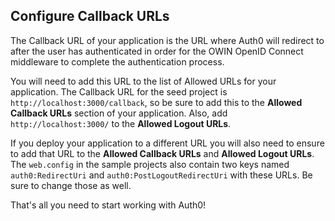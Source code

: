 ## Configure Callback URLs

The Callback URL of your application is the URL where Auth0 will redirect to after the user has authenticated in order for the OWIN OpenID Connect middleware to complete the authentication process.

You will need to add this URL to the list of Allowed URLs for your application. The Callback URL for the seed project is `http://localhost:3000/callback`, so be sure to add this to the **Allowed Callback URLs** section of your application. Also, add `http://localhost:3000/` to the **Allowed Logout URLs**.

If you deploy your application to a different URL you will also need to ensure to add that URL to the **Allowed Callback URLs** and **Allowed Logout URLs**. The `web.config` in the sample projects also contain two keys named `auth0:RedirectUri` and `auth0:PostLogoutRedirectUri` with these URLs. Be sure to change those as well.

That's all you need to start working with Auth0!
